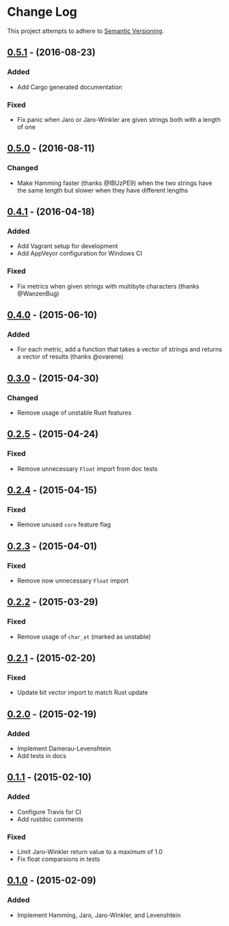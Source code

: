 # Change Log
This project attempts to adhere to [Semantic Versioning](http://semver.org).

## [0.5.1] - (2016-08-23)
### Added
- Add Cargo generated documentation

### Fixed
- Fix panic when Jaro or Jaro-Winkler are given strings both with a length of
one

## [0.5.0] - (2016-08-11)
### Changed
- Make Hamming faster (thanks @IBUzPE9) when the two strings have the same
length but slower when they have different lengths

## [0.4.1] - (2016-04-18)
### Added
- Add Vagrant setup for development
- Add AppVeyor configuration for Windows CI

### Fixed
- Fix metrics when given strings with multibyte characters (thanks @WanzenBug)

## [0.4.0] - (2015-06-10)
### Added
- For each metric, add a function that takes a vector of strings and returns a
vector of results (thanks @ovarene)

## [0.3.0] - (2015-04-30)
### Changed
- Remove usage of unstable Rust features

## [0.2.5] - (2015-04-24)
### Fixed
- Remove unnecessary `Float` import from doc tests

## [0.2.4] - (2015-04-15)
### Fixed
- Remove unused `core` feature flag

## [0.2.3] - (2015-04-01)
### Fixed
- Remove now unnecessary `Float` import

## [0.2.2] - (2015-03-29)
### Fixed
- Remove usage of `char_at` (marked as unstable)

## [0.2.1] - (2015-02-20)
### Fixed
- Update bit vector import to match Rust update

## [0.2.0] - (2015-02-19)
### Added
- Implement Damerau-Levenshtein
- Add tests in docs

## [0.1.1] - (2015-02-10)
### Added
- Configure Travis for CI
- Add rustdoc comments

### Fixed
- Limit Jaro-Winkler return value to a maximum of 1.0
- Fix float comparsions in tests

## [0.1.0] - (2015-02-09)
### Added
- Implement Hamming, Jaro, Jaro-Winkler, and Levenshtein

[Unreleased]: https://github.com/dguo/strsim-rs/compare/0.5.1...HEAD
[0.5.1]: https://github.com/dguo/strsim-rs/compare/0.5.0...0.5.1
[0.5.0]: https://github.com/dguo/strsim-rs/compare/0.4.1...0.5.0
[0.4.1]: https://github.com/dguo/strsim-rs/compare/0.4.0...0.4.1
[0.4.0]: https://github.com/dguo/strsim-rs/compare/0.3.0...0.4.0
[0.3.0]: https://github.com/dguo/strsim-rs/compare/0.2.5...0.3.0
[0.2.5]: https://github.com/dguo/strsim-rs/compare/0.2.4...0.2.5
[0.2.4]: https://github.com/dguo/strsim-rs/compare/0.2.3...0.2.4
[0.2.3]: https://github.com/dguo/strsim-rs/compare/0.2.2...0.2.3
[0.2.2]: https://github.com/dguo/strsim-rs/compare/0.2.1...0.2.2
[0.2.1]: https://github.com/dguo/strsim-rs/compare/0.2.0...0.2.1
[0.2.0]: https://github.com/dguo/strsim-rs/compare/0.1.1...0.2.0
[0.1.1]: https://github.com/dguo/strsim-rs/compare/0.1.0...0.1.1
[0.1.0]: https://github.com/dguo/strsim-rs/compare/fabad4...0.1.0

